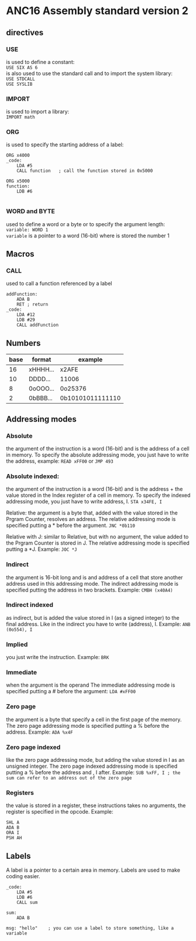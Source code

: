 # ANC16 Assembly standard version 2

## directives

### USE
is used to define a constant:  
`USE SIX AS 6`  
is also used to use the standard call and to import the system library:  
`USE STDCALL`  
`USE SYSLIB`

### IMPORT
is used to import a library:  
`IMPORT math`

### ORG
is used to specify the starting address of a label: 
```
ORG x4000 
_code:
	LDA	#5
	CALL function	; call the function stored in 0x5000

ORG x5000
function:
	LDB #6
	
```
### WORD and BYTE
used to define a word or a byte or to specify the argument length:  
`variable: WORD 1`  
`variable` is a pointer to a word (16-bit) where is stored the number 1

## Macros

### CALL
used to call a function referenced by a label

```
addFunction:
	ADA B
	RET	; return
_code:
	LDA #12
	LDB #29
	CALL addFunction
```

## Numbers
| base | format  | example
| ---- | ------  | ------
| 16   | xHHHH...| x2AFE
| 10   | DDDD... | 11006
| 8    | 0oOOO...| 0o25376
| 2    | 0bBBB...| 0b10101011111110

## Addressing modes

### Absolute
the argument of the instruction is a word (16-bit) and is the address of a cell in memory.
To specify the absolute addressing mode, you just have to write the address, example: `READ xFF00` or `JMP 493`

### Absolute indexed: 
the argument of the instruction is a word (16-bit) and is the address + the value stored in the Index register of a cell in memory.
To specify the indexed addressing mode, you just have to write address, I. `STA x34FE, I`

Relative: the argument is a byte that, added with the value stored in the Prgram Counter, resolves an address.
The relative addressing mode is specified putting a * before the argument. `JNC *0b110`

Relative with J: similar to Relative, but with no argument, the value added to the Prgram Counter is stored in J.
The relative addressing mode is specified putting a *J. Example: `JOC *J`

### Indirect
the argument is 16-bit long and is and address of a cell that store another address used in this addressing mode.
The indirect addressing mode is specified putting the address in two brackets. Example: `CMBH (x40A4)`

### Indirect indexed
as indirect, but is added the value stored in I (as a signed integer) to the final address.
Like in the indirect you have to write (address), I. Example: `ANB (0o554), I`

### Implied 
you just write the instruction.
Example: `BRK`

### Immediate
when the argument is the operand
The immediate addressing mode is specified putting a # before the argument: `LDA #xFF00`

### Zero page
the argument is a byte that specify a cell in the first page of the memory.
The zero page addressing mode is specified putting a % before the address. Example: `ADA %x4F`

### Zero page indexed 
like the zero page addressing mode, but adding the value stored in I as an unsigned integer.
The zero page indexed addressing mode is specified putting a % before the address and , I after. Example: `SUB %xFF, I ; the sum can refer to an address out of the zero page`

### Registers 
the value is stored in a register, these instructions takes no arguments, the register is specified in the opcode. Example:
```
SHL A
ADA B
ORA I
PSH AH
```

## Labels
A label is a pointer to a certain area in memory. Labels are used to make coding easier.

```
_code:
	LDA #5
	LDB #6
	CALL sum

sum: 
	ADA B

msg: "hello"	; you can use a label to store something, like a variable
```